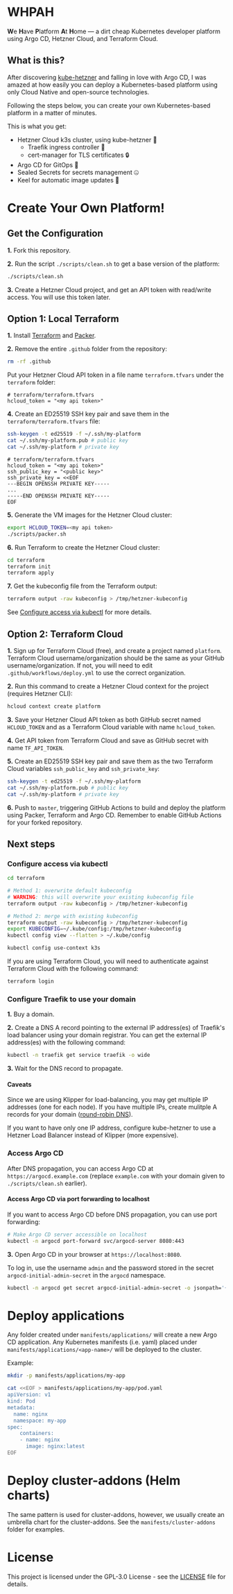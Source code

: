 # WHPAH

**W**e **H**ave **P**latform **A**t **H**ome — a dirt cheap Kubernetes developer platform using Argo CD, Hetzner Cloud, and Terraform Cloud.

## What is this?

After discovering [kube-hetzner](https://github.com/kube-hetzner/terraform-hcloud-kube-hetzner) and falling in love with Argo CD,
I was amazed at how easily you can deploy a Kubernetes-based platform using only Cloud Native and open-source technologies.

Following the steps below, you can create your own Kubernetes-based platform in a matter of minutes.

This is what you get:

- Hetzner Cloud k3s cluster, using kube-hetzner 🚀
  - Traefik ingress controller 🚦
  - cert-manager for TLS certificates 🔒
- Argo CD for GitOps 🐙
- Sealed Secrets for secrets management 🤐
- Keel for automatic image updates 🔄

# Create Your Own Platform!

## Get the Configuration

**1.** Fork this repository.

**2.** Run the script `./scripts/clean.sh` to get a base version of the platform:

```bash
./scripts/clean.sh
```

**3.** Create a Hetzner Cloud project, and get an API token with read/write access.
You will use this token later.

## Option 1: Local Terraform

**1.** Install [Terraform](https://developer.hashicorp.com/terraform/install) and [Packer](https://developer.hashicorp.com/packer/tutorials/docker-get-started/get-started-install-cli).

**2.** Remove the entire `.github` folder from the repository:

```bash
rm -rf .github
```

Put your Hetzner Cloud API token in a file name `terraform.tfvars` under the `terraform` folder:

```hcl
# terraform/terraform.tfvars
hcloud_token = "<my api token>"
```

**4.** Create an ED25519 SSH key pair and save them in the `terraform/terraform.tfvars` file:

```bash
ssh-keygen -t ed25519 -f ~/.ssh/my-platform
cat ~/.ssh/my-platform.pub # public key
cat ~/.ssh/my-platform # private key
```

```hcl
# terraform/terraform.tfvars
hcloud_token = "<my api token>"
ssh_public_key = "<public key>"
ssh_private_key = <<EOF
---BEGIN OPENSSH PRIVATE KEY-----
...
-----END OPENSSH PRIVATE KEY-----
EOF
```

**5.** Generate the VM images for the Hetzner Cloud cluster:

```bash
export HCLOUD_TOKEN=<my api token>
./scripts/packer.sh
```

**6.** Run Terraform to create the Hetzner Cloud cluster:

```bash
cd terraform
terraform init
terraform apply
```

**7.** Get the kubeconfig file from the Terraform output:

```bash
terraform output -raw kubeconfig > /tmp/hetzner-kubeconfig
```

See [Configure access via kubectl](#configure-access-via-kubectl) for more details.

## Option 2: Terraform Cloud

**1.** Sign up for Terraform Cloud (free), and create a project named `platform`.
Terraform Cloud username/organization should be the same as your GitHub username/organization.
If not, you will need to edit `.github/workflows/deploy.yml` to use the correct organization.

**2.** Run this command to create a Hetzner Cloud context for the project (requires Hetzner CLI):

```bash
hcloud context create platform
```

**3.** Save your Hetzner Cloud API token as both GitHub secret named `HCLOUD_TOKEN`
and as a Terraform Cloud variable with name `hcloud_token`.

**4.** Get API token from Terraform Cloud and save as GitHub secret with name `TF_API_TOKEN`.

**5.** Create an ED25519 SSH key pair and save them as the two Terraform Cloud variables `ssh_public_key` and `ssh_private_key`:

```bash
ssh-keygen -t ed25519 -f ~/.ssh/my-platform
cat ~/.ssh/my-platform.pub # public key
cat ~/.ssh/my-platform # private key
```

**6.** Push to `master`, triggering GitHub Actions to build and deploy the platform using Packer, Terraform and Argo CD.
Remember to enable GitHub Actions for your forked repository.

## Next steps

### Configure access via kubectl

```bash
cd terraform

# Method 1: overwrite default kubeconfig
# WARNING: this will overwrite your existing kubeconfig file
terraform output -raw kubeconfig > /tmp/hetzner-kubeconfig

# Method 2: merge with existing kubeconfig
terraform output -raw kubeconfig > /tmp/hetzner-kubeconfig
export KUBECONFIG=~/.kube/config:/tmp/hetzner-kubeconfig
kubectl config view --flatten > ~/.kube/config

kubectl config use-context k3s
```

If you are using Terraform Cloud, you will need to authenticate against Terraform Cloud with the following command:

```bash
terraform login
```

### Configure Traefik to use your domain

**1.** Buy a domain.

**2.** Create a DNS A record pointing to the external IP address(es) of Traefik's load balancer using your domain registrar.
You can get the external IP address(es) with the following command:

```bash
kubectl -n traefik get service traefik -o wide
```

**3.** Wait for the DNS record to propagate.

#### Caveats

Since we are using Klipper for load-balancing, you may get multiple IP addresses (one for each node).
If you have multiple IPs, create mulitple A records for your domain ([round-robin DNS](https://www.cloudflare.com/learning/dns/glossary/round-robin-dns)).

If you want to have only one IP address, configure kube-hetzner to use a Hetzner Load Balancer instead of Klipper (more expensive).

### Access Argo CD

After DNS propagation, you can access Argo CD at `https://argocd.example.com` (replace `example.com` with your domain given to `./scripts/clean.sh` earlier).

#### Access Argo CD via port forwarding to localhost

If you want to access Argo CD before DNS propagation, you can use port forwarding:

```bash
# Make Argo CD server accessible on localhost
kubectl -n argocd port-forward svc/argocd-server 8080:443
```

**3.** Open Argo CD in your browser at `https://localhost:8080`.

To log in, use the username `admin` and the password stored in the secret `argocd-initial-admin-secret` in the `argocd` namespace.

```bash
kubectl -n argocd get secret argocd-initial-admin-secret -o jsonpath='{.data.password}' | base64 -d
```

# Deploy applications

Any folder created under `manifests/applications/` will create a new Argo CD application.
Any Kubernetes manifests (i.e. yaml) placed under `manifests/applications/<app-name>/` will be deployed to the cluster.

Example:

```bash
mkdir -p manifests/applications/my-app

cat <<EOF > manifests/applications/my-app/pod.yaml
apiVersion: v1
kind: Pod
metadata:
  name: nginx
  namespace: my-app
spec:
    containers:
    - name: nginx
      image: nginx:latest
EOF
```

# Deploy cluster-addons (Helm charts)

The same pattern is used for cluster-addons, however, we usually create an umbrella chart for the cluster-addons.
See the `manifests/cluster-addons` folder for examples.

# License

This project is licensed under the GPL-3.0 License - see the [LICENSE](LICENSE) file for details.
